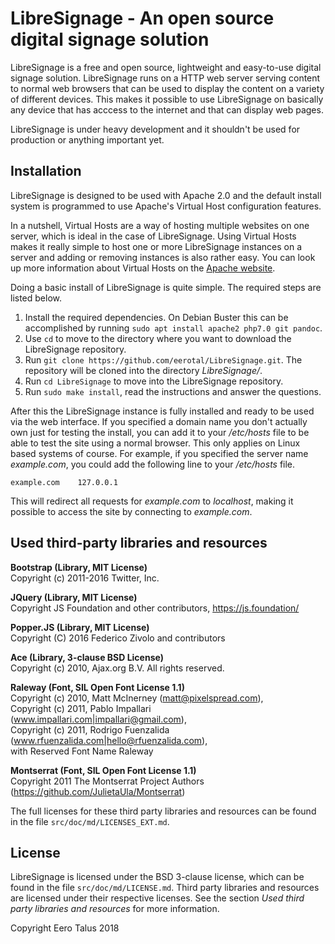 # LibreSignage - An open source digital signage solution

LibreSignage is a free and open source, lightweight and easy-to-use digital
signage solution. LibreSignage runs on a HTTP web server serving content to
normal web browsers that can be used to display the content on a variety of
different devices. This makes it possible to use LibreSignage on basically
any device that has acccess to the internet and that can display web pages.

LibreSignage is under heavy development and it shouldn't be used for
production or anything important yet.

## Installation

LibreSignage is designed to be used with Apache 2.0 and the default install
system is programmed to use Apache's Virtual Host configuration features.

In a nutshell, Virtual Hosts are a way of hosting multiple websites on one
server, which is ideal in the case of LibreSignage. Using Virtual Hosts makes
it really simple to host one or more LibreSignage instances on a server and
adding or removing instances is also rather easy. You can look up more
information about Virtual Hosts on the
[Apache website](https://httpd.apache.org/docs/2.4/vhosts/).

Doing a basic install of LibreSignage is quite simple. The required steps
are listed below.

1. Install the required dependencies. On Debian Buster this can be accomplished
   by running `sudo apt install apache2 php7.0 git pandoc`.
2. Use `cd` to move to the directory where you want to download the LibreSignage
   repository.
3. Run `git clone https://github.com/eerotal/LibreSignage.git`. The repository
   will be cloned into the directory _LibreSignage/_.
4. Run `cd LibreSignage` to move into the LibreSignage repository.
5. Run `sudo make install`, read the instructions and answer the questions.

After this the LibreSignage instance is fully installed and ready to be used
via the web interface. If you specified a domain name you don't actually own
just for testing the install, you can add it to your _/etc/hosts_ file to be
able to test the site using a normal browser. This only applies on Linux
based systems of course. For example, if you specified the server name
_example.com_, you could add the following line to your _/etc/hosts_ file.

`example.com    127.0.0.1`

This will redirect all requests for _example.com_ to _localhost_, making it
possible to access the site by connecting to _example.com_.

## Used third-party libraries and resources

**Bootstrap (Library, MIT License)**  
Copyright (c) 2011-2016 Twitter, Inc.

**JQuery (Library, MIT License)**  
Copyright JS Foundation and other contributors, https://js.foundation/

**Popper.JS (Library, MIT License)**  
Copyright (C) 2016 Federico Zivolo and contributors

**Ace (Library, 3-clause BSD License)**  
Copyright (c) 2010, Ajax.org B.V. All rights reserved.

**Raleway (Font, SIL Open Font License 1.1)**  
Copyright (c) 2010, Matt McInerney (matt@pixelspread.com),  
Copyright (c) 2011, Pablo Impallari (www.impallari.com|impallari@gmail.com),  
Copyright (c) 2011, Rodrigo Fuenzalida (www.rfuenzalida.com|hello@rfuenzalida.com),  
with Reserved Font Name Raleway

**Montserrat (Font, SIL Open Font License 1.1)**  
Copyright 2011 The Montserrat Project Authors (https://github.com/JulietaUla/Montserrat)  

The full licenses for these third party libraries and resources can be found
in the file `src/doc/md/LICENSES_EXT.md`.

## License

LibreSignage is licensed under the BSD 3-clause license, which can be found
in the file `src/doc/md/LICENSE.md`. Third party libraries and resources are
licensed under their respective licenses. See the section *Used third party
libraries and resources* for more information.

Copyright Eero Talus 2018
